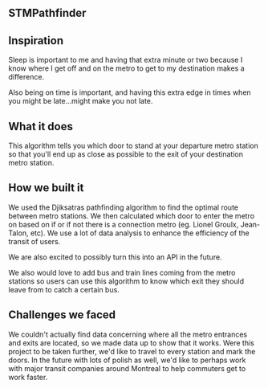 ## STMPathfinder

## Inspiration

Sleep is important to me and having that extra minute or two because I know where I get off and on the metro to get to my destination makes a difference.

Also being on time is important, and having this extra edge in times when you might be late...might make you not late.

## What it does

This algorithm tells you which door to stand at your departure metro station so that you'll end up as close as possible to the exit of your destination metro station.

## How we built it

We used the Djiksatras pathfinding algorithm to find the optimal route between metro stations. We then calculated which door to enter the metro on based on if or if not there is a connection metro (eg. Lionel Groulx, Jean-Talon, etc). We use a lot of data analysis to enhance the efficiency of the transit of users.

We are also excited to possibly turn this into an API in the future.

We also would love to add bus and train lines coming from the metro stations so users can use this algorithm to know which exit they should leave from to catch a certain bus.

## Challenges we faced

We couldn't actually find data concerning where all the metro entrances and exits are located, so we made data up to show that it works. Were this project to be taken further, we'd like to travel to every station and mark the doors. In the future with lots of polish as well, we'd like to perhaps work with major transit companies around Montreal to help commuters get to work faster.

